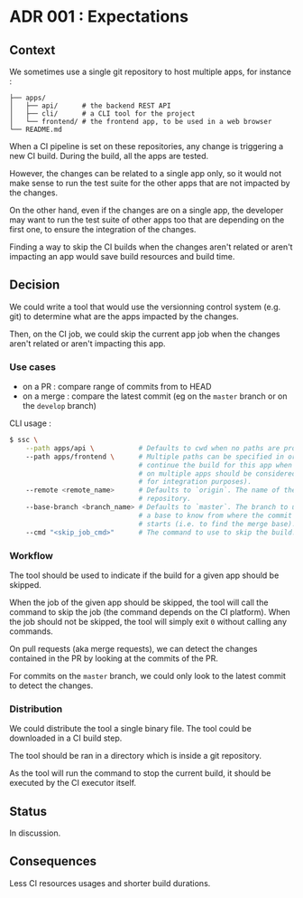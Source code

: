 # ADR 001 : Expectations

## Context

We sometimes use a single git repository to host multiple apps, for instance :

```
├── apps/
│   ├── api/      # the backend REST API
│   ├── cli/      # a CLI tool for the project
│   └── frontend/ # the frontend app, to be used in a web browser
└── README.md
```

When a CI pipeline is set on these repositories, any change is triggering a new
CI build. During the build, all the apps are tested.

However, the changes can be related to a single app only, so it would not make
sense to run the test suite for the other apps that are not impacted by the
changes.

On the other hand, even if the changes are on a single app, the developer may
want to run the test suite of other apps too that are depending on the first
one, to ensure the integration of the changes.

Finding a way to skip the CI builds when the changes aren't related or aren't
impacting an app would save build resources and build time.

## Decision

We could write a tool that would use the versionning control system (e.g. git)
to determine what are the apps impacted by the changes.

Then, on the CI job, we could skip the current app job when the changes aren't
related or aren't impacting this app.

### Use cases

- on a PR : compare range of commits from <hash> to HEAD
- on a merge : compare the latest commit (eg on the `master` branch or on the
`develop` branch)

CLI usage :

```bash
$ ssc \
    --path apps/api \           # Defaults to cwd when no paths are provided.
    --path apps/frontend \      # Multiple paths can be specified in order to
                                # continue the build for this app when changes
                                # on multiple apps should be considered (i.e.
                                # for integration purposes).
    --remote <remote_name>      # Defaults to `origin`. The name of the tracked
                                # repository.
    --base-branch <branch_name> # Defaults to `master`. The branch to use as
                                # a base to know from where the commit range
                                # starts (i.e. to find the merge base).
    --cmd "<skip_job_cmd>"      # The command to use to skip the build.
```

### Workflow

The tool should be used to indicate if the build for a given app should be
skipped.

When the job of the given app should be skipped, the tool will call the command
to skip the job (the command depends on the CI platform). When the job should
not be skipped, the tool will simply exit `0` without calling any commands.

On pull requests (aka merge requests), we can detect the changes contained in
the PR by looking at the commits of the PR.

For commits on the `master` branch, we could only look to the latest commit
to detect the changes.

### Distribution

We could distribute the tool a single binary file. The tool could be downloaded
in a CI build step.

The tool should be ran in a directory which is inside a git repository.

As the tool will run the command to stop the current build, it should be
executed by the CI executor itself.

## Status

In discussion.

## Consequences

Less CI resources usages and shorter build durations.
